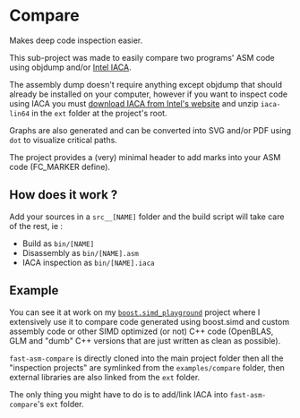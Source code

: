 # Compare

Makes deep code inspection easier.

This sub-project was made to easily compare two programs' ASM code using objdump and/or [Intel IACA](https://software.intel.com/en-us/articles/intel-architecture-code-analyzer).

The assembly dump doesn't require anything except objdump that should already be installed on your computer, however if you want to inspect code using IACA you must [download IACA from Intel's website](https://software.intel.com/en-us/articles/intel-architecture-code-analyzer) and unzip ```iaca-lin64``` in the ```ext``` folder at the project's root.

Graphs are also generated and can be converted into SVG and/or PDF using `dot` to visualize critical paths.

The project provides a (very) minimal header to add marks into your ASM code (FC_MARKER define).

## How does it work ?

Add your sources in a ```src__[NAME]``` folder and the build script will take care of the rest, ie :

- Build as ```bin/[NAME]```
- Disassembly as ```bin/[NAME].asm```
- IACA inspection as ```bin/[NAME].iaca```

## Example

You can see it at work on my [`boost.simd_playground`](https://github.com/jpenuchot/boost.simd_playground) project where I extensively use it to compare code generated using boost.simd and custom assembly code or other SIMD optimized (or not) C++ code (OpenBLAS, GLM and "dumb" C++ versions that are just written as clean as possible).

`fast-asm-compare` is directly cloned into the main project folder then all the "inspection projects" are symlinked from the `examples/compare` folder, then external libraries are also linked from the `ext` folder.

The only thing you might have to do is to add/link IACA into `fast-asm-compare`'s `ext` folder.